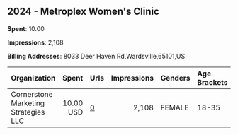 ## 2024 - Metroplex Women's Clinic 
**Spent**: 10.00

**Impressions**: 2,108

**Billing Addresses**: 8033 Deer Haven Rd,Wardsville,65101,US

|Organization|Spent|Urls|Impressions|Genders|Age Brackets|Country Codes|
|:---|---:|:---|---:|:---|:---|:---|
|Cornerstone Marketing Strategies  LLC|10.00 USD|[0](https://www.snap.com/political-ads/asset/4f157bfad5e575061cb18edd01c90c38803068035d44e710cb7974a092147b25?mediaType=mp4)|2,108|FEMALE|18-35|united states|
